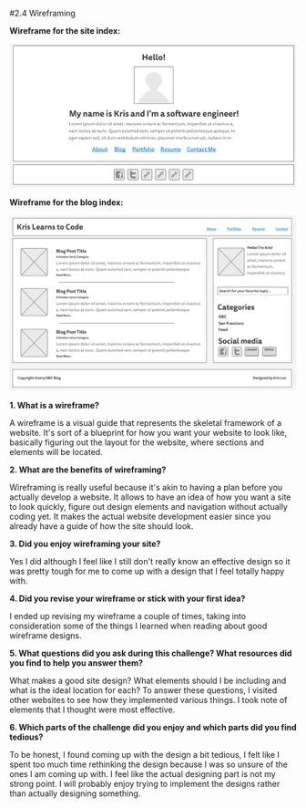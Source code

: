 #2.4 Wireframing

**Wireframe for the site index:**

![](imgs/wireframe-index.png "Site Index Wireframe")

**Wireframe for the blog index:**

![](imgs/wireframe-blog-index.png "Blog Index Wireframe")

**1. What is a wireframe?**

A wireframe is a visual guide that represents the skeletal framework of a website. It's sort of a blueprint for how you want your website to look like, basically figuring out the layout for the website, where sections and elements will be located.

**2. What are the benefits of wireframing?**

Wireframing is really useful because it's akin to having a plan before you actually develop a website. It allows to have an idea of how you want a site to look quickly, figure out design elements and navigation without actually coding yet. It makes the actual website development easier since you already have a guide of how the site should look.

**3. Did you enjoy wireframing your site?**

Yes I did although I feel like I still don't really know an effective design so it was pretty tough for me to come up with a design that I feel totally happy with.

**4. Did you revise your wireframe or stick with your first idea?**

I ended up revising my wireframe a couple of times, taking into consideration some of the things I learned when reading about good wireframe designs.

**5. What questions did you ask during this challenge? What resources did you find to help you answer them?**

What makes a good site design? What elements should I be including and what is the ideal location for each? To answer these questions, I visited other websites to see how they implemented various things. I took note of elements that I thought were most effective.

**6. Which parts of the challenge did you enjoy and which parts did you find tedious?**

To be honest, I found coming up with the design a bit tedious, I felt like I spent too much time rethinking the design because I was so unsure of the ones I am coming up with. I feel like the actual designing part is not my strong point. I will probably enjoy trying to implement the designs rather than actually designing something.